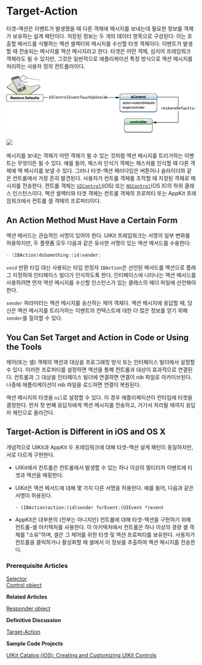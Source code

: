 # Target-Action

타겟-액션은 이벤트가 발생했을 때 다른 객체에 메시지를 보내는데 필요한 정보를 객체가 보유하는 설계 패턴이다. 저장된 정보는 두 개의 데이터 항목으로 구성된다: 이는 호출할 메서드를 식별하는 액션 셀렉터와 메시지를 수신할 타겟 객체이다. 이벤트가 발생할 때 전송되는 메시지를 액션 메시지라고 한다. 타겟은 어떤 객체, 심지어 프레임워크 객체라도 될 수 있지만, 그것은 일반적으로 애플리케이션 특정 방식으로 액션 메시지를 처리하는 사용자 정의 컨트롤러이다.

![](../../.gitbook/assets/target_action%20%281%29.jpg)

![](https://github.com/junyng/study-apple-docs/tree/c4b292b17da2edc8670232ab9689281024a64f04/.gitbook/assets/target_action%20%281%29.jpg)

메시지를 보내는 객체가 어떤 객체가 될 수 있는 것처럼 액션 메시지를 트리거하는 이벤트는 무엇이든 될 수 있다. 예를 들어, 제스처 인식기 객체는 제스처를 인식할 때 다른 객체에 액 메시지를 보낼 수 있다. 그러나 타겟-액션 패러다임은 버튼이나 슬라이더와 같은 컨트롤에서 가장 흔히 발견된다. 사용자가 컨트롤 객체를 조작할 때 지정된 객체로 메시지를 전송한다. 컨트롤 객체는 [`UIControl`](https://developer.apple.com/documentation/uikit/uicontrol)\(iOS\) 또는 [`NSControl`](https://developer.apple.com/documentation/appkit/nscontrol)\(OS X\)의 하위 클래스 인스턴스이다. 액션 셀렉터와 타겟 객체는 컨트롤 객체의 프로퍼티 또는 AppKit 프레임워크에서 컨트롤 셀 객체의 프로퍼티이다.

## An Action Method Must Have a Certain Form

액션 메서드는 관습적인 서명이 있어야 한다. UIKit 프레임워크는 서명의 일부 변화를 허용하지만, 두 플랫폼 모두 다음과 같은 유사한 서명이 있는 액션 메서드를 수용한다:

```objectivec
- (IBAction)doSomething:(id)sender;
```

`void` 반환 타입 대신 사용되는 타입 한정자 `IBAction`은 선언된 메서드를 액션으로 플래그 지정하여 인터페이스 빌더가 인식하도록 한다. 인터페이스에 나타나는 액션 메서드를 사용하려면 먼저 액션 메시지를 수신할 인스턴스가 있는 클래스의 헤더 파일에 선언해야 한다.

`sender` 파라미터는 액션 메시지를 송신하는 제어 객체다. 액션 메시지에 응답할 때, 당신은 액션 메시지를 트리거하는 이벤트의 컨텍스트에 대한 더 많은 정보를 얻기 위해 `sender`를 질의할 수 있다.

## You Can Set Target and Action in Code or Using the Tools

제어\(또는 셀\) 객체의 액션과 대상을 프로그래밍 방식 또는 인터페이스 빌더에서 설정할 수 있다. 이러한 프로퍼티를 설정하면 액션을 통해 컨트롤과 대상이 효과적으로 연결된다. 컨트롤과 그 대상을 인터페이스 빌더에 연결하면 연결이 nib 파일로 아카이브된다. 나중에 애플리케이션이 nib 파일을 로드하면 연결이 복원된다.

액션 메시지의 타겟을 `nil`로 설정할 수 있다. 이 경우 애플리케이션이 런타임에 타겟을 결정한다. 먼저 첫 번째 응답자에게 액션 메시지를 전송하고, 거기서 처리될 때까지 응답자 체인으로 올라간다.

## Target-Action is Different in iOS and OS X

개념적으로 UIKit과 AppKit 두 프레임워크에 대해 타겟-액션 설계 패턴이 동일하지만, 서로 다르게 구현한다.

* UIKit에서 컨트롤은 컨트롤에서 발생할 수 있는 하나 이상의 멀티터치 이벤트에 타겟과 액션을 매핑한다.
* UIKit은 액션 메서드에 대해 몇 가지 다른 서명을 허용한다. 예를 들어, 다음과 같은 서명이 허용된다.

  ```text
  - (IBAction)action:(id)sender forEvent:(UIEvent *)event
  ```

* AppKit은 대부분의 \(전부는 아니지만\) 컨트롤에 대해 타겟-액션을 구현하기 위해 컨트롤-셀 아키텍처를 사용한다. 이 아키텍처에서 컨트롤은 하나 이상의 경량 셀 객체를 "소유"하며, 셀은 그 제어를 위한 타겟 및 액션 프로퍼티를 보유한다. 사용자가 컨트롤을 클릭하거나 활성화할 때 셀에서 이 정보를 추출하여 액션 메시지를 전송한다.

### Prerequisite Articles

[Selector](https://developer.apple.com/library/archive/documentation/General/Conceptual/DevPedia-CocoaCore/Selector.html#//apple_ref/doc/uid/TP40008195-CH48)  
[Control object](https://developer.apple.com/library/archive/documentation/General/Conceptual/Devpedia-CocoaApp/Control.html#//apple_ref/doc/uid/TP40009071-CH7-SW1)

**Related Articles**

[Responder object](https://developer.apple.com/library/archive/documentation/General/Conceptual/Devpedia-CocoaApp/Responder.html#//apple_ref/doc/uid/TP40009071-CH1-SW1)

**Definitive Discussion**

[Target-Action](https://developer.apple.com/library/archive/documentation/General/Conceptual/CocoaEncyclopedia/Target-Action/Target-Action.html#//apple_ref/doc/uid/TP40010810-CH12)

**Sample Code Projects**

[UIKit Catalog \(iOS\): Creating and Customizing UIKit Controls](https://developer.apple.com/library/archive/samplecode/UICatalog/Introduction/Intro.html#//apple_ref/doc/uid/DTS40007710)


